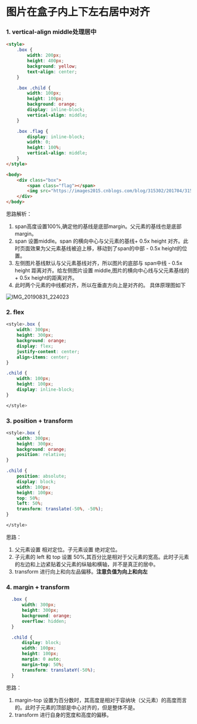 # 图片在盒子内上下左右居中对齐

### 1. vertical-align middle处理居中

```html
<style>
    .box {
        width: 200px;
        height: 400px;
        background: yellow;
        text-align: center;
    }

    .box .child {
        width: 100px;
        height: 100px;
        background: orange;
        display: inline-block;
        vertical-align: middle;
    }

    .box .flag {
        display: inline-block;
        width: 0;
        height: 100%;
        vertical-align: middle;
    }
</style>

<body>
    <div class="box">
        <span class="flag"></span>
        <img src="https://images2015.cnblogs.com/blog/315302/201704/315302-20170417105850790-1814593961.png" class="child" />
    </div>
</body>
```

思路解析：
1. span高度设置100%,确定他的基线是底部margin。父元素的基线也是底部margin。
2. span 设置middle。span 的横向中心与父元素的基线+ 0.5x height 对齐。此时页面效果为父元素基线被迫上移，移动到了span的中部 - 0.5x height的位置。
3. 左侧图片基线默认与父元素基线对齐，所以图片的底部与 span中线 - 0.5x height 距离对齐。给左侧图片设置 middle,图片的横向中心线与父元素基线的 + 0.5x height的距离对齐。
4. 此时两个元素的中线都对齐，所以在垂直方向上是对齐的。
具体原理图如下

![IMG_20190831_224023](https://shenggao.oss-cn-beijing.aliyuncs.com/blog/2020/07/13/img20190831224023.jpg)

### 2. flex

```css
<style>.box {
    width: 300px;
    height: 300px;
    background: orange;
    display: flex;
    justify-content: center;
    align-items: center;
}

.child {
    width: 100px;
    height: 100px;
    display: inline-block;
}

</style>
```

### 3. position + transform

```css
<style>.box {
    width: 300px;
    height: 300px;
    background: orange;
    position: relative;
}

.child {
    position: absolute;
    display: block;
    width: 100px;
    height: 100px;
    top: 50%;
    left: 50%;
    transform: translate(-50%, -50%);
}

</style>
```

思路：
1. 父元素设置 相对定位。子元素设置 绝对定位。
2. 子元素的 left 和 top 设置 50%,其百分比是相对于父元素的宽高。此时子元素的左边和上边紧贴着父元素的纵轴和横轴，并不是真正的居中。
3. transform 进行向上和向左品偏移。**注意负值为向上和向左**

### 4. margin + transform

```css
  .box {
      width: 300px;
      height: 300px;
      background: orange;
      overflow: hidden;
  }

  .child {
      display: block;
      width: 100px;
      height: 100px;
      margin: 0 auto;
      margin-top: 50%;
      transform: translateY(-50%);
  }
```

思路：
1. margin-top 设置为百分数时，其高度是相对于容纳块（父元素）的高度而言的。此时子元素的顶部是中心对齐的，但是整体不是。
2. transform 进行自身的宽度和高度的偏移。